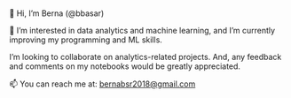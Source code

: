 ### 
👋 Hi, I’m Berna (@bbasar)

👀 I’m interested in data analytics and machine learning, and I’m currently improving my programming and ML skills.

I’m looking to collaborate on analytics-related projects. And, any feedback and comments on my notebooks would be greatly appreciated.

📫 You can reach me at: bernabsr2018@gmail.com

